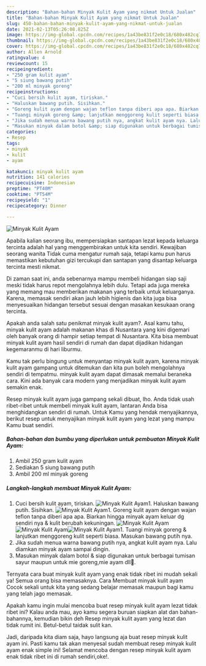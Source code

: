```yaml
---
description: "Bahan-bahan Minyak Kulit Ayam yang nikmat Untuk Jualan"
title: "Bahan-bahan Minyak Kulit Ayam yang nikmat Untuk Jualan"
slug: 450-bahan-bahan-minyak-kulit-ayam-yang-nikmat-untuk-jualan
date: 2021-02-13T05:26:08.825Z
image: https://img-global.cpcdn.com/recipes/1a43be831f2e0c18/680x482cq70/minyak-kulit-ayam-foto-resep-utama.jpg
thumbnail: https://img-global.cpcdn.com/recipes/1a43be831f2e0c18/680x482cq70/minyak-kulit-ayam-foto-resep-utama.jpg
cover: https://img-global.cpcdn.com/recipes/1a43be831f2e0c18/680x482cq70/minyak-kulit-ayam-foto-resep-utama.jpg
author: Allen Arnold
ratingvalue: 4
reviewcount: 15
recipeingredient:
- "250 gram kulit ayam"
- "5 siung bawang putih"
- "200 ml minyak goreng"
recipeinstructions:
- "Cuci bersih kulit ayam, tiriskan."
- "Haluskan bawang putih. Sisihkan."
- "Goreng kulit ayam dengan wajan teflon tanpa diberi apa apa. Biarkan hingga minyak ayam keluar dg sendiri nya &amp; kulit berubah kekuningan."
- "Tuangi minyak goreng &amp; lanjutkan menggoreng kulit seperti biasa. Masukan bawang putih nya."
- "Jika sudah menua warna bawang putih nya, angkat kulit ayam nya. Lalu diamkan minyak ayam sampai dingin."
- "Masukan minyak dalam botol &amp; siap digunakan untuk berbagai tumisan sayur maupun untuk mie goreng,mie ayam dll💖."
categories:
- Resep
tags:
- minyak
- kulit
- ayam

katakunci: minyak kulit ayam 
nutrition: 141 calories
recipecuisine: Indonesian
preptime: "PT40M"
cooktime: "PT54M"
recipeyield: "1"
recipecategory: Dinner

---
```



![Minyak Kulit Ayam](https://img-global.cpcdn.com/recipes/1a43be831f2e0c18/680x482cq70/minyak-kulit-ayam-foto-resep-utama.jpg)

Apabila kalian seorang ibu, mempersiapkan santapan lezat kepada keluarga tercinta adalah hal yang menggembirakan untuk kita sendiri. Kewajiban seorang  wanita Tidak cuma mengatur rumah saja, tetapi kamu pun harus memastikan kebutuhan gizi tercukupi dan santapan yang disantap keluarga tercinta mesti nikmat.

Di zaman  saat ini, anda sebenarnya mampu membeli hidangan siap saji meski tidak harus repot mengolahnya lebih dulu. Tetapi ada juga mereka yang memang mau memberikan makanan yang terbaik untuk keluarganya. Karena, memasak sendiri akan jauh lebih higienis dan kita juga bisa menyesuaikan hidangan tersebut sesuai dengan masakan kesukaan orang tercinta. 



Apakah anda salah satu penikmat minyak kulit ayam?. Asal kamu tahu, minyak kulit ayam adalah makanan khas di Nusantara yang kini digemari oleh banyak orang di hampir setiap tempat di Nusantara. Kita bisa membuat minyak kulit ayam hasil sendiri di rumah dan dapat dijadikan hidangan kegemaranmu di hari liburmu.

Kamu tak perlu bingung untuk menyantap minyak kulit ayam, karena minyak kulit ayam gampang untuk ditemukan dan kita pun boleh mengolahnya sendiri di tempatmu. minyak kulit ayam dapat dimasak memalui beraneka cara. Kini ada banyak cara modern yang menjadikan minyak kulit ayam semakin enak.

Resep minyak kulit ayam juga gampang sekali dibuat, lho. Anda tidak usah ribet-ribet untuk membeli minyak kulit ayam, lantaran Anda bisa menghidangkan sendiri di rumah. Untuk Kamu yang hendak menyajikannya, berikut resep untuk menyajikan minyak kulit ayam yang lezat yang mampu Kamu buat sendiri.

<!--inarticleads1-->

##### Bahan-bahan dan bumbu yang diperlukan untuk pembuatan Minyak Kulit Ayam:

1. Ambil 250 gram kulit ayam
1. Sediakan 5 siung bawang putih
1. Ambil 200 ml minyak goreng




<!--inarticleads2-->

##### Langkah-langkah membuat Minyak Kulit Ayam:

1. Cuci bersih kulit ayam, tiriskan.
<img src="https://img-global.cpcdn.com/steps/495a2b958674a314/160x128cq70/minyak-kulit-ayam-langkah-memasak-1-foto.jpg" alt="Minyak Kulit Ayam">1. Haluskan bawang putih. Sisihkan.
<img src="https://img-global.cpcdn.com/steps/73f0b9fcea94a84c/160x128cq70/minyak-kulit-ayam-langkah-memasak-2-foto.jpg" alt="Minyak Kulit Ayam">1. Goreng kulit ayam dengan wajan teflon tanpa diberi apa apa. Biarkan hingga minyak ayam keluar dg sendiri nya &amp; kulit berubah kekuningan.
<img src="https://img-global.cpcdn.com/steps/2aac59bba73d1633/160x128cq70/minyak-kulit-ayam-langkah-memasak-3-foto.jpg" alt="Minyak Kulit Ayam"><img src="https://img-global.cpcdn.com/steps/11d6caea773add91/160x128cq70/minyak-kulit-ayam-langkah-memasak-3-foto.jpg" alt="Minyak Kulit Ayam"><img src="https://img-global.cpcdn.com/steps/c95881425d87178a/160x128cq70/minyak-kulit-ayam-langkah-memasak-3-foto.jpg" alt="Minyak Kulit Ayam">1. Tuangi minyak goreng &amp; lanjutkan menggoreng kulit seperti biasa. Masukan bawang putih nya.
1. Jika sudah menua warna bawang putih nya, angkat kulit ayam nya. Lalu diamkan minyak ayam sampai dingin.
1. Masukan minyak dalam botol &amp; siap digunakan untuk berbagai tumisan sayur maupun untuk mie goreng,mie ayam dll💖.




Ternyata cara buat minyak kulit ayam yang enak tidak ribet ini mudah sekali ya! Semua orang bisa memasaknya. Cara Membuat minyak kulit ayam Cocok sekali untuk kita yang sedang belajar memasak maupun bagi kamu yang telah jago memasak.

Apakah kamu ingin mulai mencoba buat resep minyak kulit ayam lezat tidak ribet ini? Kalau anda mau, ayo kamu segera buruan siapkan alat dan bahan-bahannya, kemudian bikin deh Resep minyak kulit ayam yang lezat dan tidak rumit ini. Betul-betul taidak sulit kan. 

Jadi, daripada kita diam saja, hayo langsung aja buat resep minyak kulit ayam ini. Pasti kamu tak akan menyesal sudah membuat resep minyak kulit ayam enak simple ini! Selamat mencoba dengan resep minyak kulit ayam enak tidak ribet ini di rumah sendiri,oke!.

